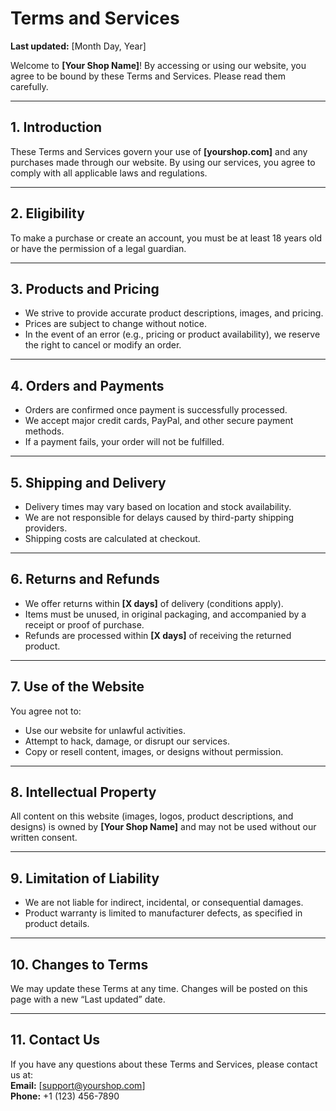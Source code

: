 # Terms and Services

**Last updated:** [Month Day, Year]

Welcome to **[Your Shop Name]**! By accessing or using our website, you agree to be bound by these Terms and Services. Please read them carefully.

---

## 1. Introduction

These Terms and Services govern your use of **[yourshop.com]** and any purchases made through our website. By using our services, you agree to comply with all applicable laws and regulations.

---

## 2. Eligibility

To make a purchase or create an account, you must be at least 18 years old or have the permission of a legal guardian.

---

## 3. Products and Pricing

- We strive to provide accurate product descriptions, images, and pricing.
- Prices are subject to change without notice.
- In the event of an error (e.g., pricing or product availability), we reserve the right to cancel or modify an order.

---

## 4. Orders and Payments

- Orders are confirmed once payment is successfully processed.
- We accept major credit cards, PayPal, and other secure payment methods.
- If a payment fails, your order will not be fulfilled.

---

## 5. Shipping and Delivery

- Delivery times may vary based on location and stock availability.
- We are not responsible for delays caused by third-party shipping providers.
- Shipping costs are calculated at checkout.

---

## 6. Returns and Refunds

- We offer returns within **[X days]** of delivery (conditions apply).
- Items must be unused, in original packaging, and accompanied by a receipt or proof of purchase.
- Refunds are processed within **[X days]** of receiving the returned product.

---

## 7. Use of the Website

You agree not to:

- Use our website for unlawful activities.
- Attempt to hack, damage, or disrupt our services.
- Copy or resell content, images, or designs without permission.

---

## 8. Intellectual Property

All content on this website (images, logos, product descriptions, and designs) is owned by **[Your Shop Name]** and may not be used without our written consent.

---

## 9. Limitation of Liability

- We are not liable for indirect, incidental, or consequential damages.
- Product warranty is limited to manufacturer defects, as specified in product details.

---

## 10. Changes to Terms

We may update these Terms at any time. Changes will be posted on this page with a new “Last updated” date.

---

## 11. Contact Us

If you have any questions about these Terms and Services, please contact us at:  
**Email:** [support@yourshop.com]  
**Phone:** +1 (123) 456-7890

